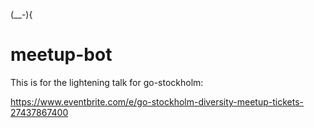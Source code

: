 (__-){

# meetup-bot

This is for the lightening talk for go-stockholm:

<https://www.eventbrite.com/e/go-stockholm-diversity-meetup-tickets-27437867400>
